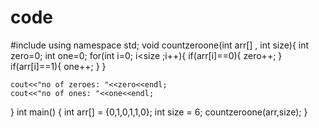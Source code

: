 # code
#include <iostream>
using namespace std;
void countzeroone(int arr[] , int size){
  int zero=0;
  int one=0;
  for(int i=0; i<size ;i++){
    if(arr[i]==0){
      zero++;
    }
    if(arr[i]==1){
      one++;
    }
  }
  
    cout<<"no of zeroes: "<<zero<<endl;
    cout<<"no of ones: "<<one<<endl;
  
}
int main() 
{
    int arr[] = {0,1,0,1,1,0};
    int size = 6;
    countzeroone(arr,size);
}
